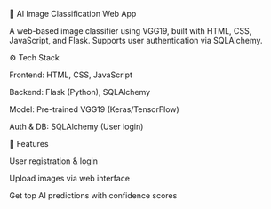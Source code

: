🧠 AI Image Classification Web App

A web-based image classifier using VGG19, built with HTML, CSS, JavaScript, and Flask. Supports user authentication via SQLAlchemy.

⚙️ Tech Stack

Frontend: HTML, CSS, JavaScript

Backend: Flask (Python), SQLAlchemy

Model: Pre-trained VGG19 (Keras/TensorFlow)

Auth & DB: SQLAlchemy (User login)

🚀 Features

User registration & login

Upload images via web interface

Get top AI predictions with confidence scores
